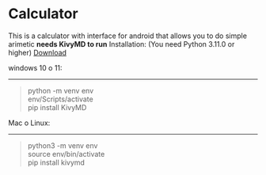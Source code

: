 # Calculator
This is a calculator with interface for android that allows you to do simple arimetic
<b>needs KivyMD to run</b>
Installation:
(You need Python 3.11.0 or higher)
<a href="https://www.python.org/downloads/"> Download </a><br>

windows 10 o 11:
<hr>

>python -m venv env<br>
>env/Scripts/activate<br>
>pip install KivyMD<br>

Mac o Linux:

<hr>

>python3 -m venv env<br>
>source env/bin/activate<br>
>pip install kivymd<br>
